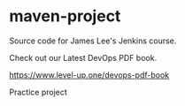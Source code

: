 # maven-project
Source code for James Lee's Jenkins course.

Check out our Latest DevOps PDF book.

https://www.level-up.one/devops-pdf-book

Practice project